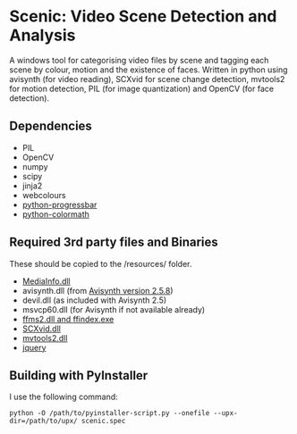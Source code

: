 Scenic: Video Scene Detection and Analysis
==========================================

A windows tool for categorising video files by scene and tagging each scene by colour, motion and the existence of faces. Written in python using avisynth (for video reading), SCXvid for scene change detection, mvtools2 for motion detection, PIL (for image quantization) and OpenCV (for face detection).

Dependencies
------------

* PIL
* OpenCV
* numpy
* scipy
* jinja2
* webcolours
* [python-progressbar](https://code.google.com/p/python-progressbar/)
* [python-colormath](https://code.google.com/p/python-colormath/)

Required 3rd party files and Binaries
-------------------------------------

These should be copied to the /resources/ folder.

* [MediaInfo.dll](http://mediainfo.sourceforge.net/en)
* avisynth.dll (from [Avisynth version 2.5.8](http://sourceforge.net/projects/avisynth2/files/AviSynth%202.5/))
* devil.dll (as included with Avisynth 2.5)
* msvcp60.dll (for Avisynth if not available already)
* [ffms2.dll and ffindex.exe](https://code.google.com/p/ffmpegsource/)
* [SCXvid.dll](http://unanimated.xtreemhost.com/scxvid.htm)
* [mvtools2.dll](http://avisynth.org.ru/mvtools/mvtools2.html)
* [jquery](http://code.jquery.com/jquery-1.10.1.min.js)

Building with PyInstaller
-------------------------
I use the following command:

    python -O /path/to/pyinstaller-script.py --onefile --upx-dir=/path/to/upx/ scenic.spec